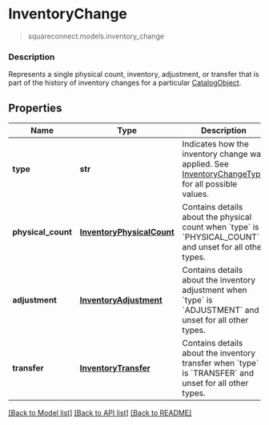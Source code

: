 # InventoryChange
> squareconnect.models.inventory_change

### Description

Represents a single physical count, inventory, adjustment, or transfer that is part of the history of inventory changes for a particular [CatalogObject](#type-catalogobject).

## Properties
Name | Type | Description | Notes
------------ | ------------- | ------------- | -------------
**type** | **str** | Indicates how the inventory change was applied. See [InventoryChangeType](#type-inventorychangetype) for all possible values. | [optional] 
**physical_count** | [**InventoryPhysicalCount**](InventoryPhysicalCount.md) | Contains details about the physical count when &#x60;type&#x60; is &#x60;PHYSICAL_COUNT&#x60; and unset for all other types. | [optional] 
**adjustment** | [**InventoryAdjustment**](InventoryAdjustment.md) | Contains details about the inventory adjustment when &#x60;type&#x60; is &#x60;ADJUSTMENT&#x60; and unset for all other types. | [optional] 
**transfer** | [**InventoryTransfer**](InventoryTransfer.md) | Contains details about the inventory transfer when &#x60;type&#x60; is &#x60;TRANSFER&#x60; and unset for all other types. | [optional] 

[[Back to Model list]](../README.md#documentation-for-models) [[Back to API list]](../README.md#documentation-for-api-endpoints) [[Back to README]](../README.md)


